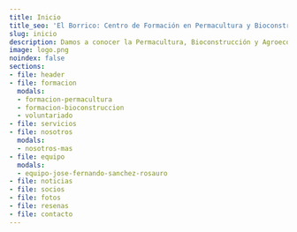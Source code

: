 ```yaml
---
title: Inicio
title_seo: 'El Borrico: Centro de Formación en Permacultura y Bioconstrucción'
slug: inicio
description: Damos a conocer la Permacultura, Bioconstrucción y Agroecología ✅ mediante talleres y cursos formativos ✅ para respetar el entorno y las personas.
image: logo.png
noindex: false
sections:
- file: header
- file: formacion
  modals:
  - formacion-permacultura
  - formacion-bioconstruccion
  - voluntariado
- file: servicios
- file: nosotros
  modals:
  - nosotros-mas
- file: equipo
  modals:
  - equipo-jose-fernando-sanchez-rosauro
- file: noticias
- file: socios
- file: fotos
- file: resenas
- file: contacto
---
```

